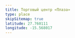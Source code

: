 ```yaml
---
title: Торговый центр «Плаза»
type: place
skipSitemap: true
latitude: 27.760111
longitude: -15.568017
---
```

